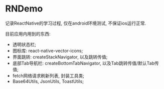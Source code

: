 # RNDemo
记录ReactNative的学习过程, 仅在android环境测试, 不保证ios运行正常.

目前应用内用到的东西:

- 透明状态栏;
- 图标库: react-native-vector-icons;
- 界面跳转: createStackNavigator, 以及跳转传值;
- 底部Tab导航栏: createBottomTabNavigator, 以及Tab跳转传值/默认Tab传值;
- fetch网络请求刷新列表, 封装工具类;
- Base64Utils, JsonUtils, ToastUtils;
